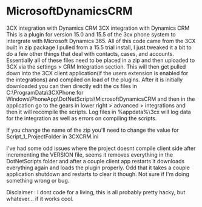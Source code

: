 # MicrosoftDynamicsCRM
3CX integration with Dynamics CRM
3CX integration with Dynamics CRM This is a plugin for version 15.0 and 15.5 of the 3cx phone system to intergrate with Microsoft Dynamics 365. All of this code came from the 3CX built in zip package I pulled from a 15.5 trial install, I just tweaked it a bit to do a few other things that deal with contacts, cases, and accounts. Essentially all of these files need to be placed in a zip and then uploaded to 3CX via the settings > CRM Integration section. This will then get pulled down into the 3CX client application(if the users extension is enabled for the integrations) and compiled on load of the plugins. After it is initially downloaded you can then directly edit the cs files in C:\ProgramData\3CXPhone for Windows\PhoneApp\DotNetScripts\MicrosoftDynamicsCRM and then in the application go to the gears in lower right > advanced > integrations and then it will recompile the scripts. Log files in %appdata%\3cx will log data for the integration as well as errors on compiling the scripts.

If you change the name of the zip you'll need to change the value for Script_1_ProjectFolder in 3CXCRM.ini

I've had some odd issues where the project doesnt compile client side after incrementing the VERSION file, seems it removes everything in the DotNetScripts folder and after a couple client app restarts it downloads everything again and loads the plugin properly. Odd that it takes a couple application shutdown and restarts to clear it though. Not sure if I'm doing something wrong or bug.

Disclaimer : I dont code for a living, this is all probably pretty hacky, but whatever... if it works cool.
